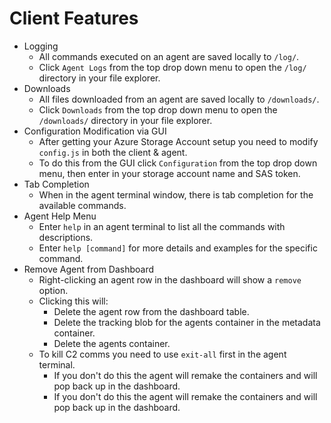 # Client Features
- Logging
  - All commands executed on an agent are saved locally to `/log/`.
  - Click `Agent Logs` from the top drop down menu to open the `/log/` directory in your file explorer. 
- Downloads
  - All files downloaded from an agent are saved locally to `/downloads/`.
  - Click `Downloads` from the top drop down menu to open the `/downloads/` directory in your file explorer. 
- Configuration Modification via GUI
  - After getting your Azure Storage Account setup you need to modify `config.js` in both the client & agent.
  - To do this from the GUI click `Configuration` from the top drop down menu, then enter in your storage account name and SAS token.
- Tab Completion
  - When in the agent terminal window, there is tab completion for the available commands.
- Agent Help Menu
  - Enter `help` in an agent terminal to list all the commands with descriptions.
  - Enter `help [command]` for more details and examples for the specific command.
- Remove Agent from Dashboard
  - Right-clicking an agent row in the dashboard will show a `remove` option.
  - Clicking this will:
    - Delete the agent row from the dashboard table.
    - Delete the tracking blob for the agents container in the metadata container.
    - Delete the agents container.
  - To kill C2 comms you need to use `exit-all` first in the agent terminal.
    - If you don't do this the agent will remake the containers and will pop back up in the dashboard.
    - If you don't do this the agent will remake the containers and will pop back up in the dashboard.
